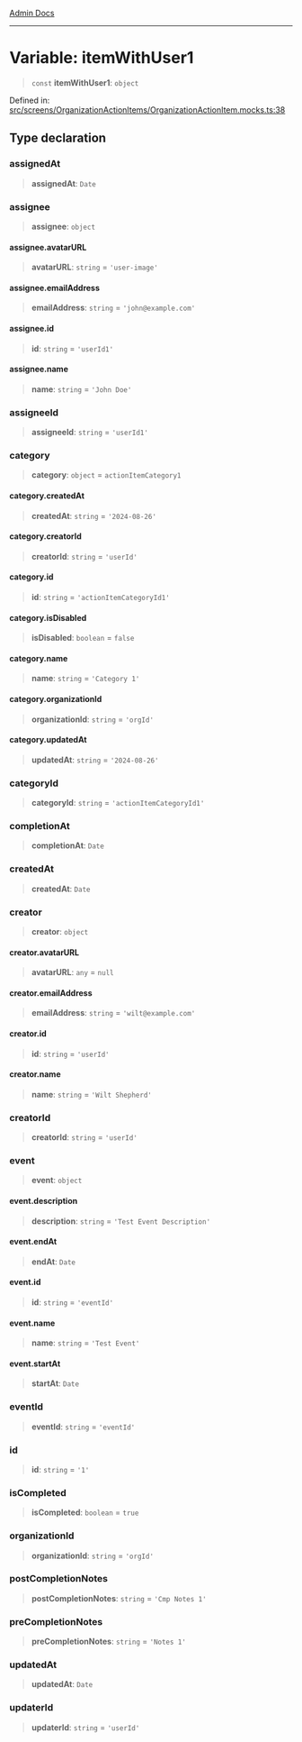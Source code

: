 [Admin Docs](/)

***

# Variable: itemWithUser1

> `const` **itemWithUser1**: `object`

Defined in: [src/screens/OrganizationActionItems/OrganizationActionItem.mocks.ts:38](https://github.com/PalisadoesFoundation/talawa-admin/blob/main/src/screens/OrganizationActionItems/OrganizationActionItem.mocks.ts#L38)

## Type declaration

### assignedAt

> **assignedAt**: `Date`

### assignee

> **assignee**: `object`

#### assignee.avatarURL

> **avatarURL**: `string` = `'user-image'`

#### assignee.emailAddress

> **emailAddress**: `string` = `'john@example.com'`

#### assignee.id

> **id**: `string` = `'userId1'`

#### assignee.name

> **name**: `string` = `'John Doe'`

### assigneeId

> **assigneeId**: `string` = `'userId1'`

### category

> **category**: `object` = `actionItemCategory1`

#### category.createdAt

> **createdAt**: `string` = `'2024-08-26'`

#### category.creatorId

> **creatorId**: `string` = `'userId'`

#### category.id

> **id**: `string` = `'actionItemCategoryId1'`

#### category.isDisabled

> **isDisabled**: `boolean` = `false`

#### category.name

> **name**: `string` = `'Category 1'`

#### category.organizationId

> **organizationId**: `string` = `'orgId'`

#### category.updatedAt

> **updatedAt**: `string` = `'2024-08-26'`

### categoryId

> **categoryId**: `string` = `'actionItemCategoryId1'`

### completionAt

> **completionAt**: `Date`

### createdAt

> **createdAt**: `Date`

### creator

> **creator**: `object`

#### creator.avatarURL

> **avatarURL**: `any` = `null`

#### creator.emailAddress

> **emailAddress**: `string` = `'wilt@example.com'`

#### creator.id

> **id**: `string` = `'userId'`

#### creator.name

> **name**: `string` = `'Wilt Shepherd'`

### creatorId

> **creatorId**: `string` = `'userId'`

### event

> **event**: `object`

#### event.description

> **description**: `string` = `'Test Event Description'`

#### event.endAt

> **endAt**: `Date`

#### event.id

> **id**: `string` = `'eventId'`

#### event.name

> **name**: `string` = `'Test Event'`

#### event.startAt

> **startAt**: `Date`

### eventId

> **eventId**: `string` = `'eventId'`

### id

> **id**: `string` = `'1'`

### isCompleted

> **isCompleted**: `boolean` = `true`

### organizationId

> **organizationId**: `string` = `'orgId'`

### postCompletionNotes

> **postCompletionNotes**: `string` = `'Cmp Notes 1'`

### preCompletionNotes

> **preCompletionNotes**: `string` = `'Notes 1'`

### updatedAt

> **updatedAt**: `Date`

### updaterId

> **updaterId**: `string` = `'userId'`

